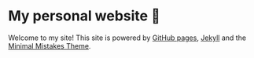 # My personal website 👋

Welcome to my site! This site is powered by [GitHub pages](https://pages.github.com), [Jekyll](https://jekyllrb.com) and the [Minimal Mistakes Theme](https://mmistakes.github.io/minimal-mistakes/).
